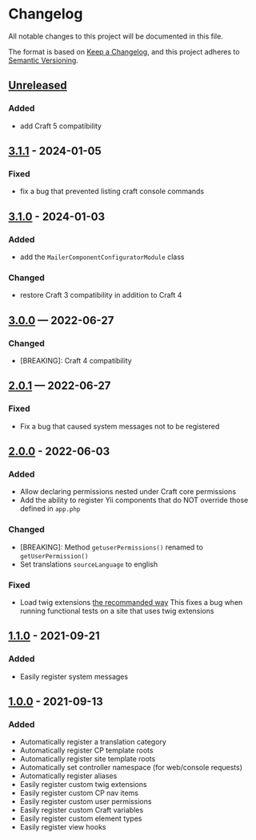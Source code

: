 # Changelog

All notable changes to this project will be documented in this file.

The format is based on [Keep a Changelog](https://keepachangelog.com/en/1.0.0/),
and this project adheres to [Semantic Versioning](https://semver.org/spec/v2.0.0.html).

## [Unreleased]

### Added

- add Craft 5 compatibility


## [3.1.1] - 2024-01-05

### Fixed

- fix a bug that prevented listing craft console commands


## [3.1.0] - 2024-01-03

### Added

- add the `MailerComponentConfiguratorModule` class

### Changed

- restore Craft 3 compatibility in addition to Craft 4


## [3.0.0] — 2022-06-27

### Changed

- [BREAKING]: Craft 4 compatibility


## [2.0.1] — 2022-06-27

### Fixed

- Fix a bug that caused system messages not to be registered


## [2.0.0] - 2022-06-03

### Added

- Allow declaring permissions nested under Craft core permissions
- Add the ability to register Yii components that do NOT override those
    defined in `app.php`

### Changed

- [BREAKING]: Method `getuserPermissions()` renamed to `getUserPermission()`
- Set translations `sourceLanguage` to english

### Fixed

- Load twig extensions [the recommanded way](https://craftcms.com/docs/3.x/extend/extending-twig.html#register-a-twig-extension)
    This fixes a bug when running functional tests on a site that uses twig
    extensions


## [1.1.0] - 2021-09-21

### Added

- Easily register system messages


## [1.0.0] - 2021-09-13

### Added

- Automatically register a translation category
- Automatically register CP template roots
- Automatically register site template roots
- Automatically set controller namespace (for web/console requests)
- Automatically register aliases
- Easily register custom twig extensions
- Easily register custom CP nav items
- Easily register custom user permissions
- Easily register custom Craft variables
- Easily register custom element types
- Easily register view hooks

[Unreleased]: https://github.com/nstCactus/craft-utils/compare/3.1.1...HEAD
[3.1.1]: https://github.com/nstCactus/craft-utils/compare/3.1.0...3.1.1
[3.1.0]: https://github.com/nstCactus/craft-utils/compare/3.0.0...3.1.0
[3.0.0]: https://github.com/nstCactus/craft-utils/compare/2.0.1...3.0.0
[2.0.1]: https://github.com/nstCactus/craft-utils/compare/2.0.0...2.0.1
[2.0.0]: https://github.com/nstCactus/craft-utils/compare/1.1.0...2.0.0
[1.1.0]: https://github.com/nstCactus/craft-utils/compare/1.0.0...1.1.0
[1.0.0]: https://github.com/nstCactus/craft-utils/releases/tag/1.0.0
